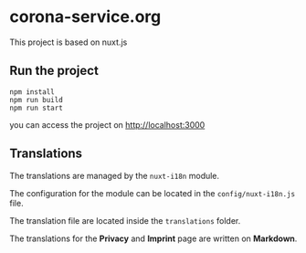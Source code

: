# corona-service.org

This project is based on nuxt.js

## Run the project

```
npm install
npm run build
npm run start
```

you can access the project on [http://localhost:3000](http://localhost:3000)

## Translations

The translations are managed by the `nuxt-i18n` module. 

The configuration for the module can be located in the `config/nuxt-i18n.js` file.

The translation file are located inside the `translations` folder.

The translations for the **Privacy** and **Imprint** page are written on **Markdown**.